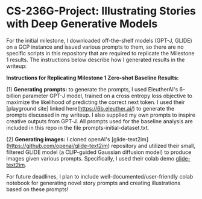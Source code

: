 # CS-236G-Project: Illustrating Stories with Deep Generative Models


For the initial milestone, I downloaded off-the-shelf models (GPT-J, GLIDE) on a GCP instance and issued various prompts to them, so there are no specific scripts in this repository that are required to replicate the Milestone 1 results. The instructions below describe how I generated results in the writeup:


**Instructions for Replicating Milestone 1 Zero-shot Baseline Results:**

(1) **Generating prompts:** to generate the prompts, I used EleutherAI's 6-billion parameter GPT-J model, trained on a cross entropy loss objective to maximize the likelihood of predicting the correct next token. I used their [playground site] linked here(https://6b.eleuther.ai/) to generate the prompts discussed in my writeup. I also supplied my own prompts to inspire creative outputs from GPT-J. All prompts used for the baseline analysis are included in this repo in the file prompts-initial-dataset.txt. 

(2) **Generating images:** I cloned openAI's [glide-text2im] (https://github.com/openai/glide-text2im) repository and utilized their small, filtered GLIDE model (a CLIP-guided Gaussian diffusion model) to produce images given various prompts. Specifically, I used their colab demo [glide-text2im](https://github.com/openai/glide-text2im/blob/main/notebooks/text2im.ipynb). 




For future deadlines, I plan to include well-documented/user-friendly colab notebook for generating novel story prompts and creating illustrations based on these prompts!
